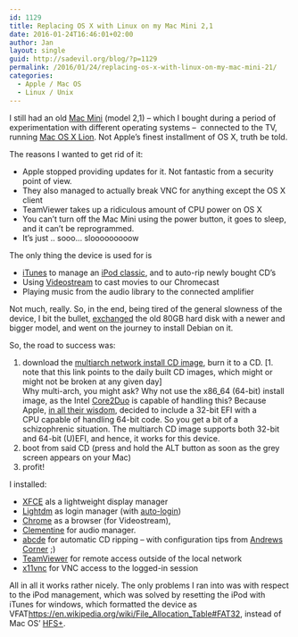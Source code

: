 ```yaml
---
id: 1129
title: Replacing OS X with Linux on my Mac Mini 2,1
date: 2016-01-24T16:46:01+02:00
author: Jan
layout: single
guid: http://sadevil.org/blog/?p=1129
permalink: /2016/01/24/replacing-os-x-with-linux-on-my-mac-mini-21/
categories:
  - Apple / Mac OS
  - Linux / Unix
---
```

I still had an old <a href="https://en.wikipedia.org/wiki/Mac_Mini" target="_blank">Mac Mini</a> (model 2,1) &#8211; which I bought during a period of experimentation with different operating systems &#8211;  connected to the TV, running <a href="https://en.wikipedia.org/wiki/Mac_OS_X_Lion" target="_blank">Mac OS X Lion</a>. Not Apple&#8217;s finest installment of OS X, truth be told.

The reasons I wanted to get rid of it:

  * Apple stopped providing updates for it. Not fantastic from a security point of view.
  * They also managed to actually break VNC for anything except the OS X client
  * TeamViewer takes up a ridiculous amount of CPU power on OS X
  * You can&#8217;t turn off the Mac Mini using the power button, it goes to sleep, and it can&#8217;t be reprogrammed.
  * It&#8217;s just .. sooo&#8230; slooooooooow

The only thing the device is used for is

  * <a href="https://www.apple.com/itunes/" target="_blank">iTunes</a> to manage an <a href="https://en.wikipedia.org/wiki/IPod_Classic" target="_blank">iPod classic</a>, and to auto-rip newly bought CD&#8217;s
  * Using <a href="http://getvideostream.com" target="_blank">Videostream</a> to cast movies to our Chromecast
  * Playing music from the audio library to the connected amplifier

Not much, really. So, in the end, being tired of the general slowness of the device, I bit the bullet, [exchanged](https://www.ifixit.com/Device/Mac_Mini_Model_A1176) the old 80GB hard disk with a newer and bigger model, and went on the journey to install Debian on it.

So, the road to success was:

  1. download the <a href="http://cdimage.debian.org/cdimage/daily-builds/daily/arch-latest/multi-arch/iso-cd/" target="_blank">multiarch network install CD image</a>, burn it to a CD. [1. note that this link points to the daily built CD images, which might or might not be broken at any given day]  
    Why multi-arch, you might ask? Why not use the x86_64 (64-bit) install image, as the Intel <a href="https://en.wikipedia.org/wiki/Intel_Core_2" target="_blank">Core2Duo</a> is capable of handling this? Because Apple, <a href="http://refit.sourceforge.net/info/apple_efi.html" target="_blank">in all their wisdom</a>, decided to include a 32-bit EFI with a CPU capable of handling 64-bit code. So you get a bit of a schizophrenic situation. The multiarch CD image supports both 32-bit and 64-bit (U)EFI, and hence, it works for this device.
  2. boot from said CD (press and hold the ALT button as soon as the grey screen appears on your Mac)
  3. profit!

I installed:

  * <a href="http://www.xfce.org/" target="_blank">XFCE</a> als a lightweight display manager
  * <a href="https://wiki.freedesktop.org/www/Software/LightDM/" target="_blank">Lightdm</a> as login manager (with <a href="https://wiki.debian.org/LightDM#Enable_autologin" target="_blank">auto-login</a>)
  * <a href="https://www.google.com/chrome/" target="_blank">Chrome</a> as a browser (for Videostream),
  * <a href="https://www.clementine-player.org/" target="_blank">Clementine</a> for audio manager.
  * <a href="http://abcde.einval.com/wiki/" target="_blank">abcde</a> for automatic CD ripping &#8211; with configuration tips from <a href="http://www.andrews-corner.org/abcde.html" target="_blank">Andrews Corner</a> ;)
  * <a href="https://www.teamviewer.com/" target="_blank">TeamViewer</a> for remote access outside of the local network
  * <a href="http://www.karlrunge.com/x11vnc/" target="_blank">x11vnc</a> for VNC access to the logged-in session

All in all it works rather nicely. The only problems I ran into was with respect to the iPod management, which was solved by resetting the iPod with iTunes for windows, which formatted the device as VFAT<a href="https://en.wikipedia.org/wiki/File_Allocation_Table#FAT32" target="_blank">https://en.wikipedia.org/wiki/File_Allocation_Table#FAT32</a>, instead of Mac OS&#8217; <a href="https://en.wikipedia.org/wiki/HFS_Plus" target="_blank">HFS+</a>.
